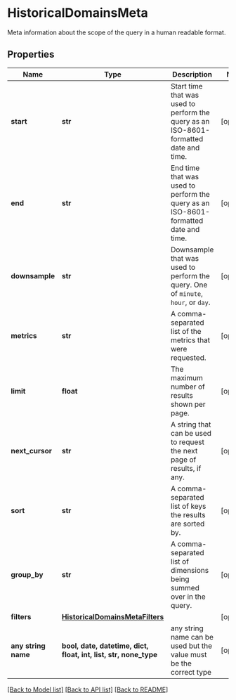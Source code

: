 # HistoricalDomainsMeta

Meta information about the scope of the query in a human readable format.

## Properties
Name | Type | Description | Notes
------------ | ------------- | ------------- | -------------
**start** | **str** | Start time that was used to perform the query as an ISO-8601-formatted date and time. | [optional] 
**end** | **str** | End time that was used to perform the query as an ISO-8601-formatted date and time. | [optional] 
**downsample** | **str** | Downsample that was used to perform the query. One of `minute`, `hour`, or `day`. | [optional] 
**metrics** | **str** | A comma-separated list of the metrics that were requested. | [optional] 
**limit** | **float** | The maximum number of results shown per page. | [optional] 
**next_cursor** | **str** | A string that can be used to request the next page of results, if any. | [optional] 
**sort** | **str** | A comma-separated list of keys the results are sorted by. | [optional] 
**group_by** | **str** | A comma-separated list of dimensions being summed over in the query. | [optional] 
**filters** | [**HistoricalDomainsMetaFilters**](HistoricalDomainsMetaFilters.md) |  | [optional] 
**any string name** | **bool, date, datetime, dict, float, int, list, str, none_type** | any string name can be used but the value must be the correct type | [optional]

[[Back to Model list]](../README.md#documentation-for-models) [[Back to API list]](../README.md#documentation-for-api-endpoints) [[Back to README]](../README.md)


